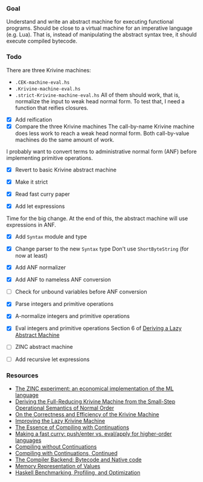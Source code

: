 ### Goal

Understand and write an abstract machine for executing functional programs. Should be close to a virtual machine for an imperative language (e.g. Lua). That is, instead of manipulating the abstract syntax tree, it should execute compiled bytecode.

### Todo

There are three Krivine machines:
- `.CEK-machine-eval.hs`
- `.Krivine-machine-eval.hs`
- `.strict-Krivine-machine-eval.hs`
All of them should work, that is, normalize the input to weak head normal form. To test that, I need a function that reifies closures.

- [x] Add reification
- [x] Compare the three Krivine machines
  The call-by-name Krivine machine does less work to reach a weak head normal form. Both call-by-value machines do the same amount of work.

I probably want to convert terms to administrative normal form (ANF) before implementing primitive operations.

- [x] Revert to basic Krivine abstract machine
- [x] Make it strict
- [x] Read fast curry paper

- [x] Add let expressions

Time for the big change. At the end of this, the abstract machine will use expressions in ANF.

- [x] Add `Syntax` module and type
- [x] Change parser to the new `Syntax` type
  Don't use `ShortByteString` (for now at least)
- [x] Add ANF normalizer
- [x] Add ANF to nameless ANF conversion
- [ ] Check for unbound variables before ANF conversion

- [x] Parse integers and primitive operations
- [x] A-normalize integers and primitive operations
- [x] Eval integers and primitive operations
  Section 6 of [Deriving a Lazy Abstract Machine](~/tmp/amlazy5.pdf)
- [ ] ZINC abstract machine
- [ ] Add recursive let expressions

### Resources
- [The ZINC experiment: an economical implementation of the ML language](https://hal.inria.fr/inria-00070049/document)
- [Deriving the Full-Reducing Krivine Machine from the Small-Step Operational Semantics of Normal Order](https://oa.upm.es/30153/1/30153nogueiraINVES_MEM_2013.pdf)
- [On the Correctness and Efficiency of the Krivine Machine](http://www.ccs.neu.edu/home/wand/papers/wand-friedman-03.ps)
- [Improving the Lazy Krivine Machine](https://legacy.cs.indiana.edu/ftp/techreports/TR581.pdf)
- [The Essence of Compiling with Continuations](https://www.researchgate.net/publication/2392886_The_Essence_of_Compiling_with_Continuations)
- [Making a fast curry: push/enter vs. eval/apply for higher-order languages](https://www.cs.tufts.edu/comp/150FP/archive/simon-peyton-jones/eval-apply-jfp.pdf)
- [Compiling without Continuations](https://www.microsoft.com/en-us/research/wp-content/uploads/2016/11/join-points-pldi17.pdf)
- [Compiling with Continuations, Continued](https://www.microsoft.com/en-us/research/wp-content/uploads/2007/10/compilingwithcontinuationscontinued.pdf)
- [The Compiler Backend: Bytecode and Native code](https://dev.realworldocaml.org/compiler-backend.html)
- [Memory Representation of Values](https://dev.realworldocaml.org/runtime-memory-layout.html)
- [Haskell Benchmarking, Profiling, and Optimization](https://www.youtube.com/watch?v=vR_5F-kRIlY)
